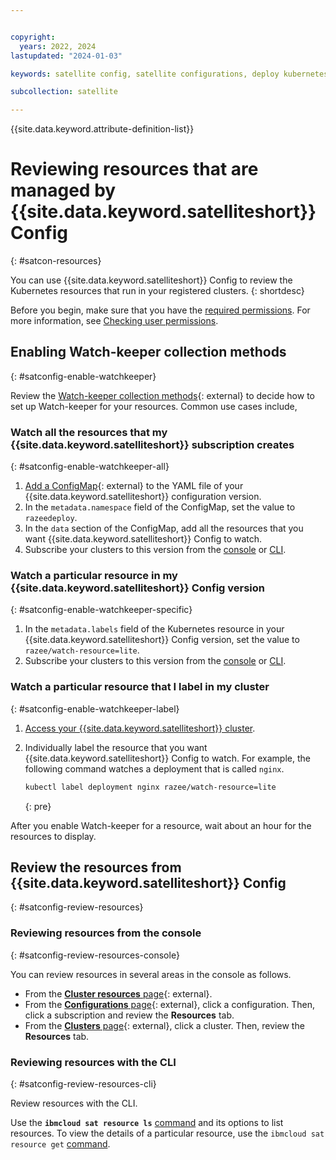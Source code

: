 ```yaml
---


copyright:
  years: 2022, 2024
lastupdated: "2024-01-03"

keywords: satellite config, satellite configurations, deploy kubernetes resources with satellite, satellite deploy apps, satellite subscription, satellite version

subcollection: satellite

---
```


{{site.data.keyword.attribute-definition-list}}

# Reviewing resources that are managed by {{site.data.keyword.satelliteshort}} Config
{: #satcon-resources}

You can use {{site.data.keyword.satelliteshort}} Config to review the Kubernetes resources that run in your registered clusters.
{: shortdesc}

Before you begin, make sure that you have the [required permissions](/docs/satellite?topic=satellite-iam#iam-resource-config). For more information, see [Checking user permissions](/docs/satellite?topic=satellite-iam-assign-access#checking-perms).

## Enabling Watch-keeper collection methods
{: #satconfig-enable-watchkeeper}

Review the [Watch-keeper collection methods](https://github.com/razee-io/WatchKeeper#collection-methods){: external} to decide how to set up Watch-keeper for your resources. Common use cases include,

### Watch all the resources that my {{site.data.keyword.satelliteshort}} subscription creates
{: #satconfig-enable-watchkeeper-all}

1. [Add a ConfigMap](https://github.com/razee-io/WatchKeeper#watch-by-resource){: external} to the YAML file of your {{site.data.keyword.satelliteshort}} configuration version. 
2. In the `metadata.namespace` field of the ConfigMap, set the value to `razeedeploy`.
3. In the `data` section of the ConfigMap, add all the resources that you want {{site.data.keyword.satelliteshort}} Config to watch.
4. Subscribe your clusters to this version from the [console](/docs/satellite?topic=satellite-satcon-manage-direct-upload) or [CLI](/docs/satellite?topic=satellite-satcon-manage-direct-upload&interface=cli).

### Watch a particular resource in my {{site.data.keyword.satelliteshort}} Config version
{: #satconfig-enable-watchkeeper-specific}

1. In the `metadata.labels` field of the Kubernetes resource in your {{site.data.keyword.satelliteshort}} Config version, set the value to `razee/watch-resource=lite`.
2. Subscribe your clusters to this version from the [console](/docs/satellite?topic=satellite-satcon-manage-direct-upload) or [CLI](/docs/satellite?topic=satellite-satcon-manage-direct-upload&interface=cli).

### Watch a particular resource that I label in my cluster
{: #satconfig-enable-watchkeeper-label}

1. [Access your {{site.data.keyword.satelliteshort}} cluster](/docs/openshift?topic=openshift-access_cluster#access_cluster_sat).
2. Individually label the resource that you want {{site.data.keyword.satelliteshort}} Config to watch. For example, the following command watches a deployment that is called `nginx`.

    ```sh
    kubectl label deployment nginx razee/watch-resource=lite
    ```
    {: pre}
            
After you enable Watch-keeper for a resource, wait about an hour for the resources to display.

## Review the resources from {{site.data.keyword.satelliteshort}} Config
{: #satconfig-review-resources}

### Reviewing resources from the console
{: #satconfig-review-resources-console}

You can review resources in several areas in the console as follows.

* From the [**Cluster resources** page](https://cloud.ibm.com/satellite/resources){: external}. 
* From the [**Configurations** page](https://cloud.ibm.com/satellite/configuration){: external}, click a configuration. Then, click a subscription and review the **Resources** tab.
* From the [**Clusters** page](https://cloud.ibm.com/satellite/clusters){: external}, click a cluster. Then, review the **Resources** tab.

### Reviewing resources with the CLI
{: #satconfig-review-resources-cli}

Review resources with the CLI.

Use the **`ibmcloud sat resource ls`** [command](/docs/satellite?topic=satellite-satellite-cli-reference#cli-resource-ls) and its options to list resources. To view the details of a particular resource, use the `ibmcloud sat resource get` [command](/docs/satellite?topic=satellite-satellite-cli-reference#cli-resource-get).

